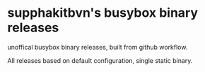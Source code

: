 # supphakitbvn's busybox binary releases
unoffical busybox binary releases, built from github workflow.

All releases based on default configuration, single static binary.
